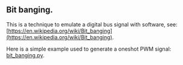 ## Bit banging.

This is a technique to emulate a digital bus signal with software, see: [https://en.wikipedia.org/wiki/Bit_banging](https://en.wikipedia.org/wiki/Bit_banging).

Here is a simple example used to generate a oneshot PWM signal: [bit_banging.py](bit_banging.py).
